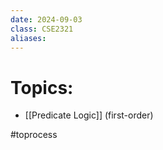 ```yaml
---
date: 2024-09-03
class: CSE2321
aliases:
---
```

# Topics:
- [[Predicate Logic]] (first-order)

#toprocess 